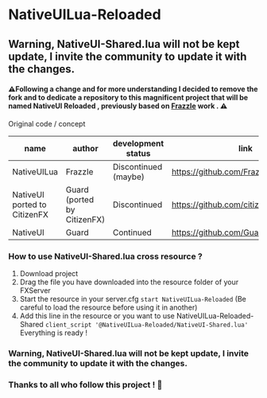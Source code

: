 # NativeUILua-Reloaded

## Warning, NativeUI-Shared.lua will not be kept update, I invite the community to update it with the changes. 

#### ⚠️Following a change and for more understanding I decided to remove the fork and to dedicate a repository to this magnificent project that will be named NativeUI Reloaded , previously based on [FrazzIe](https://github.com/FrazzIe) work . ⚠️

Original code / concept
 
 | name                         	| author                      	| development status   	| link                                   	| language 	|
 |------------------------------	|-----------------------------	|----------------------	|----------------------------------------	|----------	|
 | NativeUILua                  	| FrazzIe                     	| Discontinued (maybe) 	| https://github.com/FrazzIe/NativeUILua 	| Lua      	|
 | NativeUI ported to CitizenFX 	| Guard (ported by CitizenFX) 	| Discontinued         	| https://github.com/citizenfx/NativeUI  	| C#       	|
 | NativeUI                     	| Guard                       	| Continued            	| https://github.com/Guad/NativeUI       	| C#       	|

### How to use NativeUI-Shared.lua cross resource ?
1) Download project
2) Drag the file you have downloaded into the resource folder of your FXServer  
3) Start the resource in your server.cfg `start NativeUILua-Reloaded` (Be careful to load the resource before using it in another)
4) Add this line in the resource or you want to use NativeUILua-Reloaded-Shared `client_script '@NativeUILua-Reloaded/NativeUI-Shared.lua'`
Everything is ready !

### Warning, NativeUI-Shared.lua will not be kept update, I invite the community to update it with the changes. 


### Thanks to all who follow this project ! 🖤
